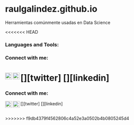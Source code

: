 # raulgalindez.github.io
Herramientas comúnmente usadas en Data Science

<<<<<<< HEAD
### Languages and Tools:

### Connect with me:

[<img align="left" alt="raulgalindez | Twitter" width="22px" src="https://cdn.jsdelivr.net/npm/simple-icons@v3/icons/twitter.svg" />][twitter]
[<img align="left" alt="raulgalindez | LinkedIn" width="22px" src="https://cdn.jsdelivr.net/npm/simple-icons@v3/icons/linkedin.svg" />][linkedin]
=======
### Connect with me:
[<img align="left" alt="raulgalindez | Twitter" width="22px" src="https://cdn.jsdelivr.net/npm/simple-icons@v3/icons/twitter.svg" />][twitter]
[<img align="left" alt="raulgalindez | LinkedIn" width="22px" src="https://cdn.jsdelivr.net/npm/simple-icons@v3/icons/linkedin.svg" />][linkedin]


<br />
>>>>>>> f9db4379f4562806c4a52e3a0502b4b0805245d4
